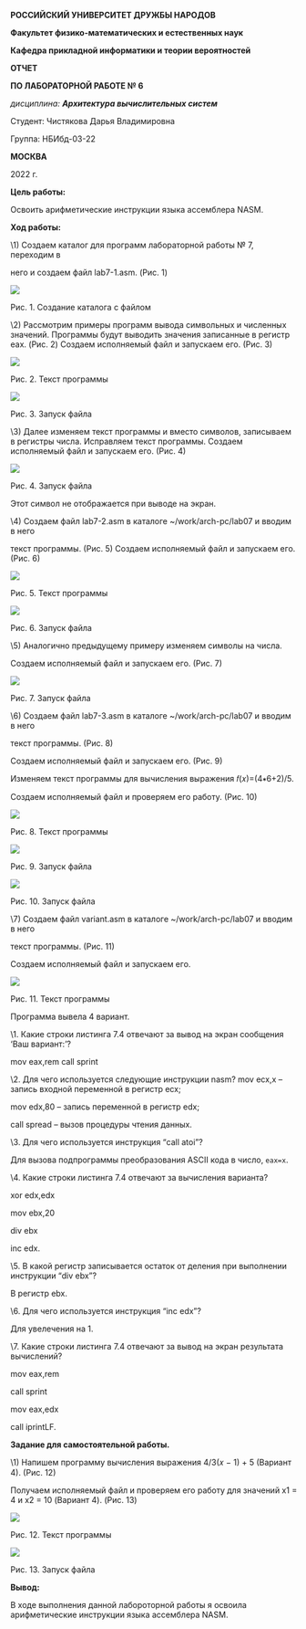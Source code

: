 ﻿**РОССИЙСКИЙ УНИВЕРСИТЕТ ДРУЖБЫ НАРОДОВ**

**Факультет физико-математических и естественных наук**

**Кафедра прикладной информатики и теории вероятностей**





**ОТЧЕТ**

**ПО ЛАБОРАТОРНОЙ РАБОТЕ № 6**

*дисциплина: **Архитектура вычислительных систем***









Студент: Чистякова Дарья Владимировна

Группа: НБИбд-03-22







**МОСКВА**

2022 г.

**Цель работы:**

Освоить арифметические инструкции языка ассемблера NASM.

**Ход работы:**

\1) Создаем каталог для программ лабораторной работы № 7, переходим в

него и создаем файл lab7-1.asm. (Рис. 1)

![](Aspose.Words.0d8eda24-0076-4d49-b552-4bd81240958a.001.jpeg)

Рис. 1. Создание каталога с файлом

\2) Рассмотрим примеры программ вывода символьных и численных значений. Программы будут выводить значения записанные в регистр eax. (Рис. 2)
Создаем исполняемый файл и запускаем его. (Рис. 3)

![](Aspose.Words.0d8eda24-0076-4d49-b552-4bd81240958a.002.jpeg)

Рис. 2. Текст программы

![](Aspose.Words.0d8eda24-0076-4d49-b552-4bd81240958a.003.jpeg)

Рис. 3. Запуск файла

\3) Далее изменяем текст программы и вместо символов, записываем в регистры числа. Исправляем текст программы. Создаем исполняемый файл и запускаем его. (Рис. 4)

![](Aspose.Words.0d8eda24-0076-4d49-b552-4bd81240958a.004.jpeg)

Рис. 4. Запуск файла

Этот символ не отображается при выводе на экран.

\4) Создаем файл lab7-2.asm в каталоге ~/work/arch-pc/lab07 и вводим в него

текст программы. (Рис. 5)
Создаем исполняемый файл и запускаем его. (Рис. 6)

![](Aspose.Words.0d8eda24-0076-4d49-b552-4bd81240958a.005.jpeg)

Рис. 5. Текст программы

![](Aspose.Words.0d8eda24-0076-4d49-b552-4bd81240958a.006.jpeg)

Рис. 6. Запуск файла

\5) Аналогично предыдущему примеру изменяем символы на числа.

Создаем исполняемый файл и запускаем его. (Рис. 7)

![](Aspose.Words.0d8eda24-0076-4d49-b552-4bd81240958a.007.jpeg)

Рис. 7. Запуск файла

\6) Создаем файл lab7-3.asm в каталоге ~/work/arch-pc/lab07 и вводим в него

текст программы. (Рис. 8)

Создаем исполняемый файл и запускаем его. (Рис. 9)

Изменяем текст программы для вычисления выражения 𝑓(𝑥)=(4∗6+2)/5.

Создаем исполняемый файл и проверяем его работу. (Рис. 10)

![](Aspose.Words.0d8eda24-0076-4d49-b552-4bd81240958a.008.png)

Рис. 8. Текст программы

![](Aspose.Words.0d8eda24-0076-4d49-b552-4bd81240958a.009.jpeg)

Рис. 9. Запуск файла

![](Aspose.Words.0d8eda24-0076-4d49-b552-4bd81240958a.010.png)

Рис. 10. Запуск файла

\7) Создаем файл variant.asm в каталоге ~/work/arch-pc/lab07 и вводим в него

текст программы. (Рис. 11)

Создаем исполняемый файл и запускаем его.

![](Aspose.Words.0d8eda24-0076-4d49-b552-4bd81240958a.011.png)

Рис. 11. Текст программы

Программа вывела 4 вариант.

\1. Какие строки листинга 7.4 отвечают за вывод на экран сообщения ‘Ваш вариант:’?

mov eax,rem 
call sprint

\2. Для чего используется следующие инструкции nasm? 
mov ecx,x – запись входной переменной в регистр ecx;

mov edx,80 – запись переменной в регистр edx;

call spread – вызов процедуры чтения данных.

\3. Для чего используется инструкция “call atoi”?

Для вызова подпрограммы преобразования ASCII кода в число, `eax=x`.

\4. Какие строки листинга 7.4 отвечают за вычисления варианта?

xor edx,edx

mov ebx,20

div ebx

inc edx.

\5. В какой регистр записывается остаток от деления при выполнении инструкции “div ebx”?

В регистр ebx.

\6. Для чего используется инструкция “inc edx”?

Для увелечения на 1.

\7. Какие строки листинга 7.4 отвечают за вывод на экран результата вычислений?

mov eax,rem

call sprint

mov eax,edx

call iprintLF.

**Задание для самостоятельной работы.**

\1) Напишем программу вычисления выражения 4/3(𝑥 − 1) + 5 (Вариант 4). 
(Рис. 12)

Получаем исполняемый файл и проверяем его работу для значений x1 = 4 и x2 = 10 (Вариант 4). (Рис. 13)

![](Aspose.Words.0d8eda24-0076-4d49-b552-4bd81240958a.012.png)

Рис. 12. Текст программы

![](Aspose.Words.0d8eda24-0076-4d49-b552-4bd81240958a.013.png)

Рис. 13. Запуск файла

**Вывод:**

В ходе выполнения данной лабороторной работы я освоила арифметические инструкции языка ассемблера NASM.
